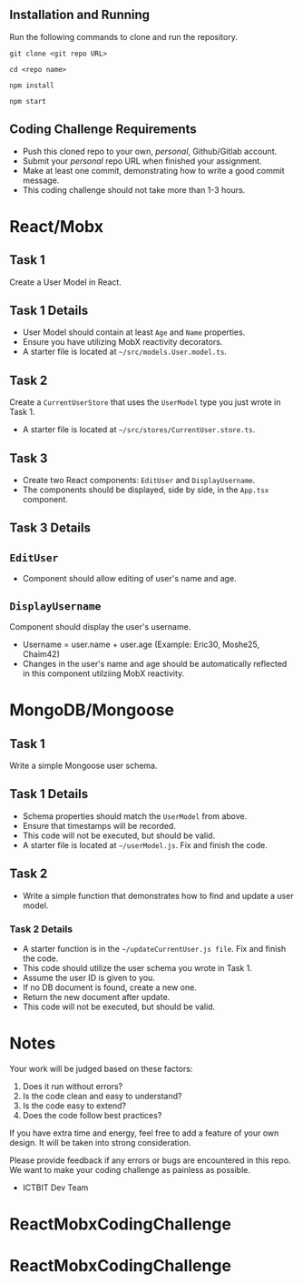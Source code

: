 ## Installation and Running

Run the following commands to clone and run the repository.

`git clone <git repo URL>`

`cd <repo name>`

`npm install`

`npm start`

## Coding Challenge Requirements

- Push this cloned repo to your own, _personal_, Github/Gitlab account.
- Submit your _personal_ repo URL when finished your assignment.
- Make at least one commit, demonstrating how to write a good commit message.
- This coding challenge should not take more than 1-3 hours.

# React/Mobx

## Task 1

Create a User Model in React.

## Task 1 Details

- User Model should contain at least `Age` and `Name` properties.
- Ensure you have utilizing MobX reactivity decorators.
- A starter file is located at `~/src/models.User.model.ts`.

## Task 2

Create a `CurrentUserStore` that uses the `UserModel` type you just wrote in Task 1.

- A starter file is located at `~/src/stores/CurrentUser.store.ts`.

## Task 3

- Create two React components: `EditUser` and `DisplayUsername`.
- The components should be displayed, side by side, in the `App.tsx` component.

## Task 3 Details

## `EditUser`

- Component should allow editing of user's name and age.

## `DisplayUsername`

Component should display the user's username.

- Username = user.name + user.age (Example: Eric30, Moshe25, Chaim42)
- Changes in the user's name and age should be automatically reflected in this component utilziing MobX reactivity.

# MongoDB/Mongoose

## Task 1

Write a simple Mongoose user schema.

## Task 1 Details

- Schema properties should match the `UserModel` from above.
- Ensure that timestamps will be recorded.
- This code will not be executed, but should be valid.
- A starter file is located at `~/userModel.js`. Fix and finish the code.

## Task 2

- Write a simple function that demonstrates how to find and update a user model.

### Task 2 Details

- A starter function is in the `~/updateCurrentUser.js file`. Fix and finish the code.
- This code should utilize the user schema you wrote in Task 1.
- Assume the user ID is given to you.
- If no DB document is found, create a new one.
- Return the new document after update.
- This code will not be executed, but should be valid.

# Notes

Your work will be judged based on these factors:

1. Does it run without errors?
2. Is the code clean and easy to understand?
3. Is the code easy to extend?
4. Does the code follow best practices?

If you have extra time and energy, feel free to add a feature of your own design. It will be taken into strong consideration.

Please provide feedback if any errors or bugs are encountered in this repo. We want to make your coding challenge as painless as possible.

- ICTBIT Dev Team
# ReactMobxCodingChallenge
# ReactMobxCodingChallenge
